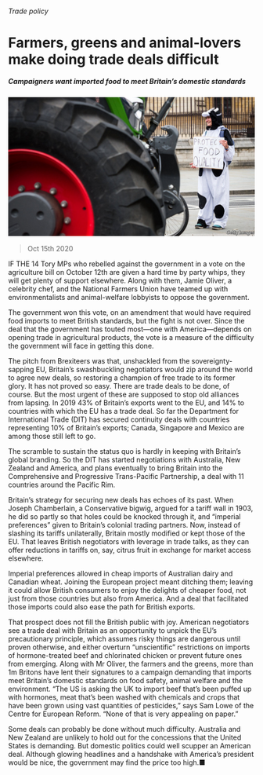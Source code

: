 ###### Trade policy

# Farmers, greens and animal-lovers make doing trade deals difficult 

##### Campaigners want imported food to meet Britain’s domestic standards 

![image](images/20201017_BRP502.jpg) 

> Oct 15th 2020 


IF THE 14 Tory MPs who rebelled against the government in a vote on the agriculture bill on October 12th are given a hard time by party whips, they will get plenty of support elsewhere. Along with them, Jamie Oliver, a celebrity chef, and the National Farmers Union have teamed up with environmentalists and animal-welfare lobbyists to oppose the government.


The government won this vote, on an amendment that would have required food imports to meet British standards, but the fight is not over. Since the deal that the government has touted most—one with America—depends on opening trade in agricultural products, the vote is a measure of the difficulty the government will face in getting this done.



The pitch from Brexiteers was that, unshackled from the sovereignty-sapping EU, Britain’s swashbuckling negotiators would zip around the world to agree new deals, so restoring a champion of free trade to its former glory. It has not proved so easy. There are trade deals to be done, of course. But the most urgent of these are supposed to stop old alliances from lapsing. In 2019 43% of Britain’s exports went to the EU, and 14% to countries with which the EU has a trade deal. So far the Department for International Trade (DIT) has secured continuity deals with countries representing 10% of Britain’s exports; Canada, Singapore and Mexico are among those still left to go.


The scramble to sustain the status quo is hardly in keeping with Britain’s global branding. So the DIT has started negotiations with Australia, New Zealand and America, and plans eventually to bring Britain into the Comprehensive and Progressive Trans-Pacific Partnership, a deal with 11 countries around the Pacific Rim.


Britain’s strategy for securing new deals has echoes of its past. When Joseph Chamberlain, a Conservative bigwig, argued for a tariff wall in 1903, he did so partly so that holes could be knocked through it, and “imperial preferences” given to Britain’s colonial trading partners. Now, instead of slashing its tariffs unilaterally, Britain mostly modified or kept those of the EU. That leaves British negotiators with leverage in trade talks, as they can offer reductions in tariffs on, say, citrus fruit in exchange for market access elsewhere.


Imperial preferences allowed in cheap imports of Australian dairy and Canadian wheat. Joining the European project meant ditching them; leaving it could allow British consumers to enjoy the delights of cheaper food, not just from those countries but also from America. And a deal that facilitated those imports could also ease the path for British exports.


That prospect does not fill the British public with joy. American negotiators see a trade deal with Britain as an opportunity to unpick the EU’s precautionary principle, which assumes risky things are dangerous until proven otherwise, and either overturn “unscientific” restrictions on imports of hormone-treated beef and chlorinated chicken or prevent future ones from emerging. Along with Mr Oliver, the farmers and the greens, more than 1m Britons have lent their signatures to a campaign demanding that imports meet Britain’s domestic standards on food safety, animal welfare and the environment. “The US is asking the UK to import beef that’s been puffed up with hormones, meat that’s been washed with chemicals and crops that have been grown using vast quantities of pesticides,” says Sam Lowe of the Centre for European Reform. “None of that is very appealing on paper.”


Some deals can probably be done without much difficulty. Australia and New Zealand are unlikely to hold out for the concessions that the United States is demanding. But domestic politics could well scupper an American deal. Although glowing headlines and a handshake with America’s president would be nice, the government may find the price too high.■

